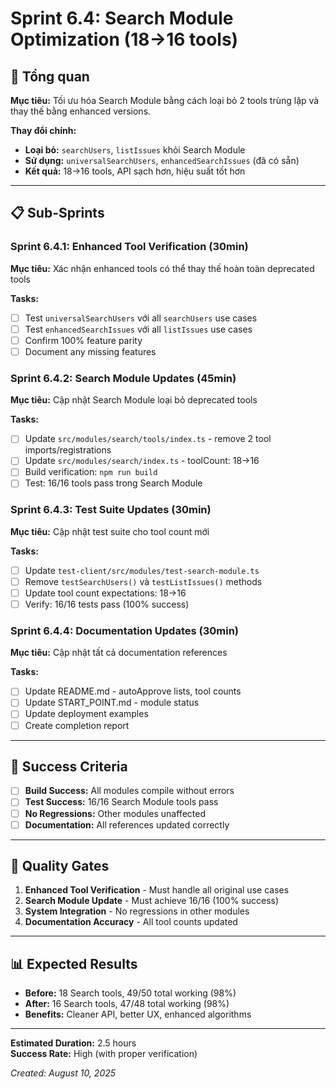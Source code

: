 # Sprint 6.4: Search Module Optimization (18→16 tools)

## 🎯 Tổng quan
**Mục tiêu:** Tối ưu hóa Search Module bằng cách loại bỏ 2 tools trùng lặp và thay thế bằng enhanced versions.

**Thay đổi chính:**
- **Loại bỏ:** `searchUsers`, `listIssues` khỏi Search Module
- **Sử dụng:** `universalSearchUsers`, `enhancedSearchIssues` (đã có sẵn)
- **Kết quả:** 18→16 tools, API sạch hơn, hiệu suất tốt hơn

---

## 📋 Sub-Sprints

### Sprint 6.4.1: Enhanced Tool Verification (30min)
**Mục tiêu:** Xác nhận enhanced tools có thể thay thế hoàn toàn deprecated tools

**Tasks:**
- [ ] Test `universalSearchUsers` với all `searchUsers` use cases  
- [ ] Test `enhancedSearchIssues` với all `listIssues` use cases
- [ ] Confirm 100% feature parity
- [ ] Document any missing features

### Sprint 6.4.2: Search Module Updates (45min) 
**Mục tiêu:** Cập nhật Search Module loại bỏ deprecated tools

**Tasks:**
- [ ] Update `src/modules/search/tools/index.ts` - remove 2 tool imports/registrations
- [ ] Update `src/modules/search/index.ts` - toolCount: 18→16
- [ ] Build verification: `npm run build`
- [ ] Test: 16/16 tools pass trong Search Module

### Sprint 6.4.3: Test Suite Updates (30min)
**Mục tiêu:** Cập nhật test suite cho tool count mới

**Tasks:**
- [ ] Update `test-client/src/modules/test-search-module.ts`
- [ ] Remove `testSearchUsers()` và `testListIssues()` methods
- [ ] Update tool count expectations: 18→16
- [ ] Verify: 16/16 tests pass (100% success)

### Sprint 6.4.4: Documentation Updates (30min)
**Mục tiêu:** Cập nhật tất cả documentation references

**Tasks:**
- [ ] Update README.md - autoApprove lists, tool counts  
- [ ] Update START_POINT.md - module status
- [ ] Update deployment examples
- [ ] Create completion report

---

## 🎯 Success Criteria
- [ ] **Build Success:** All modules compile without errors
- [ ] **Test Success:** 16/16 Search Module tools pass  
- [ ] **No Regressions:** Other modules unaffected
- [ ] **Documentation:** All references updated correctly

---

## 🚨 Quality Gates
1. **Enhanced Tool Verification** - Must handle all original use cases
2. **Search Module Update** - Must achieve 16/16 (100% success)  
3. **System Integration** - No regressions in other modules
4. **Documentation Accuracy** - All tool counts updated

---

## 📊 Expected Results
- **Before:** 18 Search tools, 49/50 total working (98%)
- **After:** 16 Search tools, 47/48 total working (98%)
- **Benefits:** Cleaner API, better UX, enhanced algorithms

---

**Estimated Duration:** 2.5 hours  
**Success Rate:** High (with proper verification)

*Created: August 10, 2025*